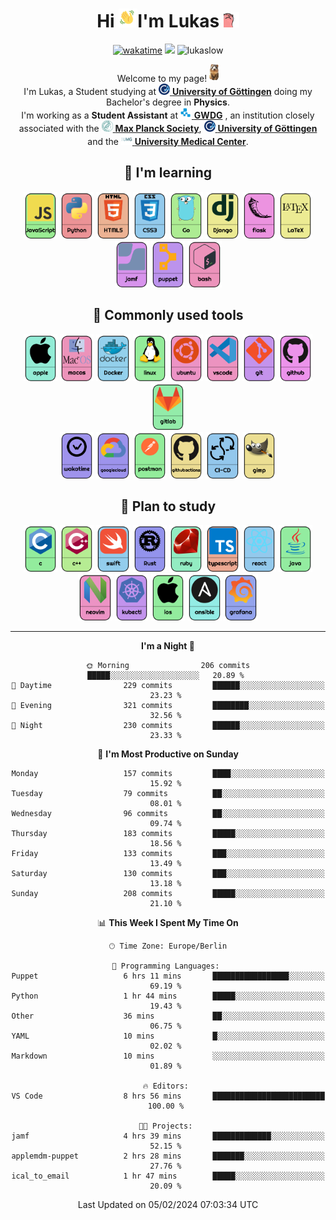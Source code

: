 <div align="center">
    <h1>Hi 
        <img src="https://raw.githubusercontent.com/LukasLow/LukasLow/main/icons/waving.gif" 
            alt="Waving hand animated gif"
            height="30"
            width="30" />I'm Lukas
        <img src="https://raw.githubusercontent.com/LukasLow/LukasLow/main/icons/cat_vibe.gif" 
            alt="Cat animated gif"
            height="25"
            width="25" />
    </h1>
<p>
    <a href="https://wakatime.com/@fe20e3cc-9d58-4b87-b19d-591cbffd8134"><img src="https://wakatime.com/badge/user/fe20e3cc-9d58-4b87-b19d-591cbffd8134.svg" alt="wakatime"></a>
    <a href="https://lukas.lowsky.eu/"><img src="https://img.shields.io/badge/My_Website-lowsky.eu-green" /></a>
    <a><img src="https://komarev.com/ghpvc/?username=lukaslow&label=Profile%20views&color=0e75b6&style=flat" alt="lukaslow" /></a>

<p>
    Welcome to my page! <img src="https://raw.githubusercontent.com/LukasLow/LukasLow/main/icons/hi.png" height="28"/></br> 
    I'm Lukas, a Student studying at <a href="https://uni-goettingen.de/"><img src="https://raw.githubusercontent.com/LukasLow/LukasLow/main/icons/Uni-Goe.png" height="18"/> <b>University of Göttingen</b></a> 
    doing my Bachelor's degree in <b>Physics</b>.<br>
    I'm working as a <b>Student Assistant</b> at 
    <a href="https://www.gwdg.de/"><img src="https://raw.githubusercontent.com/LukasLow/LukasLow/main/icons/GWDG.png" height="18"/> <b>GWDG</b></a>
    , an institution closely associated with the 
    <a href="https://www.mpg.de/"><img src="https://raw.githubusercontent.com/LukasLow/LukasLow/main/icons/MPG.png" height="18"/> <b>Max Planck Society</b></a>,
    <a href="https://uni-goettingen.de/"><img src="https://raw.githubusercontent.com/LukasLow/LukasLow/main/icons/Uni-Goe.png" height="18"/> <b>University of Göttingen</b></a>
    and the 
    <a href="https://www.umg.eu/"><img src="https://raw.githubusercontent.com/LukasLow/LukasLow/main/icons/UMG.png" height="18"/> <b>University Medical Center</b></a>.
</p>


<!--  skill badge -->

## 💪  I'm learning

<a href="https://developer.mozilla.org/en-US/docs/Web/JavaScript" target="_blank"><img src="https://raw.githubusercontent.com/LukasLow/LukasLow/main/bildchen/icons/JavaScript.png" alt="javascript" height="75"/></a>
<a href="https://www.python.org/" target="_blank"><img src="https://raw.githubusercontent.com/LukasLow/LukasLow/main/bildchen/icons/Python.png" alt="python" height="75"/></a>
<a href="https://developer.mozilla.org/en-US/docs/Web/Guide/HTML/HTML5" target="_blank"><img src="https://raw.githubusercontent.com/LukasLow/LukasLow/main/bildchen/icons/HTML5.png" alt="html5" height="75"/></a>
<a href="https://developer.mozilla.org/en-US/docs/Web/CSS" target="_blank"><img src="https://raw.githubusercontent.com/LukasLow/LukasLow/main/bildchen/icons/CSS3.png" alt="css3" height="75"/></a>
<a href="https://golang.org/" target="_blank"><img src="https://raw.githubusercontent.com/LukasLow/LukasLow/main/bildchen/icons/Go.png" alt="go" height="75"/></a>
<a href="https://www.djangoproject.com/" target="_blank"><img src="https://raw.githubusercontent.com/LukasLow/LukasLow/main/bildchen/icons/Django.png" alt="django" height="75"/></a>
<a href="https://flask.palletsprojects.com/" target="_blank"><img src="https://raw.githubusercontent.com/LukasLow/LukasLow/main/bildchen/icons/flask.png" alt="flask" height="75"/></a>
<a href="https://www.latex-project.org/" target="_blank"><img src="https://raw.githubusercontent.com/LukasLow/LukasLow/main/bildchen/icons/LaTeX.png" alt="latex" height="75"/></a>
<a href="https://www.jamf.com/" target="_blank"><img src="https://raw.githubusercontent.com/LukasLow/LukasLow/main/bildchen/icons/jamf.png" alt="jamf" height="75"/></a>
<a href="https://puppet.com/" target="_blank"><img src="https://raw.githubusercontent.com/LukasLow/LukasLow/main/bildchen/icons/puppet.png" alt="puppet" height="75"/></a>
<a href="https://www.gnu.org/software/bash/" target="_blank"><img src="https://raw.githubusercontent.com/LukasLow/LukasLow/main/bildchen/icons/bash.png" alt="bash" height="75"/></a>

## 🧰 Commonly used tools

<!-- <a href="https://www.apple.com/iphone/" target="_blank"><img src="https://raw.githubusercontent.com/LukasLow/LukasLow/main/bildchen/icons/iphone.png" alt="iphone" height="75"/></a> -->
<a href="https://www.apple.com/" target="_blank"><img src="https://raw.githubusercontent.com/LukasLow/LukasLow/main/bildchen/icons/apple.png" alt="apple" height="75"/></a>
<a href="https://www.apple.com/macos/" target="_blank"><img src="https://raw.githubusercontent.com/LukasLow/LukasLow/main/bildchen/icons/macos.png" alt="macos" height="75"/></a>
<a href="https://docker.com/" target="_blank"><img src="https://raw.githubusercontent.com/LukasLow/LukasLow/main/bildchen/icons/Docker.png" alt="docker" height="75"/></a>
<a href="https://www.linux.org/" target="_blank"><img src="https://raw.githubusercontent.com/LukasLow/LukasLow/main/bildchen/icons/linux.png" alt="linux" height="75"/></a>
<a href="https://ubuntu.com/" target="_blank"><img src="https://raw.githubusercontent.com/LukasLow/LukasLow/main/bildchen/icons/ubuntu.png" alt="ubuntu" height="75"/></a>
<a href="https://code.visualstudio.com/" target="_blank"><img src="https://raw.githubusercontent.com/LukasLow/LukasLow/main/bildchen/icons/vscode.png" alt="vscode" height="75"/></a>
<a href="https://git-scm.com/" target="_blank"><img src="https://raw.githubusercontent.com/LukasLow/LukasLow/main/bildchen/icons/git.png" alt="git" height="75"/></a>
<a href="https://github.com/" target="_blank"><img src="https://raw.githubusercontent.com/LukasLow/LukasLow/main/bildchen/icons/github.png" alt="github" height="75"/></a>
<a href="https://about.gitlab.com/" target="_blank"><img src="https://raw.githubusercontent.com/LukasLow/LukasLow/main/bildchen/icons/gitlab.png" alt="gitlab" height="75"/></a>
<br>
<a href="https://wakatime.com/" target="_blank"><img src="https://raw.githubusercontent.com/LukasLow/LukasLow/main/bildchen/icons/wakatime.png" alt="wakatime" height="75"/></a>
<a href="https://cloud.google.com/" target="_blank"><img src="https://raw.githubusercontent.com/LukasLow/LukasLow/main/bildchen/icons/googlecloud.png" alt="googlecloud" height="75"/></a>
<a href="https://www.postman.com/" target="_blank"><img src="https://raw.githubusercontent.com/LukasLow/LukasLow/main/bildchen/icons/postman.png" alt="postman" height="75"/></a>
<a href="https://github.com/features/actions" target="_blank"><img src="https://raw.githubusercontent.com/LukasLow/LukasLow/main/bildchen/icons/githubactions.png" alt="githubactions" height="75"/></a>
<a href="https://www.atlassian.com/continuous-delivery/principles/continuous-integration-vs-delivery-vs-deployment" target="_blank"><img src="https://raw.githubusercontent.com/LukasLow/LukasLow/main/bildchen/icons/CI-CD.png" alt="CI-CD" height="75"/></a>
<a href="https://www.gimp.org/" target="_blank"><img src="https://raw.githubusercontent.com/LukasLow/LukasLow/main/bildchen/icons/gimp.png" alt="gimp" height="75"/></a>

## 🧠 Plan to study

<a href="https://www.learn-c.org/" target="_blank"><img src="https://raw.githubusercontent.com/LukasLow/LukasLow/main/bildchen/icons/c.png" alt="c" height="75"/></a>
<a href="https://www.cplusplus.com/" target="_blank"><img src="https://raw.githubusercontent.com/LukasLow/LukasLow/main/bildchen/icons/c++.png" alt="c++" height="75"/></a>
<a href="https://swift.org/" target="_blank"><img src="https://raw.githubusercontent.com/LukasLow/LukasLow/main/bildchen/icons/swift.png" alt="swift" height="75"/></a>
<a href="https://www.rust-lang.org/" target="_blank"><img src="https://raw.githubusercontent.com/LukasLow/LukasLow/main/bildchen/icons/Rust.png" alt="rust" height="75"/></a>
<a href="https://www.ruby-lang.org/" target="_blank"><img src="https://raw.githubusercontent.com/LukasLow/LukasLow/main/bildchen/icons/ruby.png" alt="ruby" height="75"/></a>
<a href="https://www.typescriptlang.org/" target="_blank"><img src="https://raw.githubusercontent.com/LukasLow/LukasLow/main/bildchen/icons/typescript.png" alt="typescript" height="75"/></a>
<a href="https://reactjs.org/" target="_blank"><img src="https://raw.githubusercontent.com/LukasLow/LukasLow/main/bildchen/icons/react.png" alt="react" height="75"/></a>
<a href="https://www.java.com/" target="_blank"><img src="https://raw.githubusercontent.com/LukasLow/LukasLow/main/bildchen/icons/java.png" alt="java" height="75"/></a>
<a href="https://neovim.io/" target="_blank"><img src="https://raw.githubusercontent.com/LukasLow/LukasLow/main/bildchen/icons/neovim.png" alt="neovim" height="75"/></a>
<a href="https://kubernetes.io/docs/reference/kubectl/overview/" target="_blank"><img src="https://raw.githubusercontent.com/LukasLow/LukasLow/main/bildchen/icons/kubectl.png" alt="kubectl" height="75"/></a>
<a href="https://developer.apple.com/ios/" target="_blank"><img src="https://raw.githubusercontent.com/LukasLow/LukasLow/main/bildchen/icons/ios.png" alt="ios" height="75"/></a>
<a href="https://www.ansible.com/" target="_blank"><img src="https://raw.githubusercontent.com/LukasLow/LukasLow/main/bildchen/icons/ansible.png" alt="ansible" height="75"/></a>
<a href="https://grafana.com/" target="_blank"><img src="https://raw.githubusercontent.com/LukasLow/LukasLow/main/bildchen/icons/grafana.png" alt="grafana" height="75"/></a>

---
<!--START_SECTION:waka-->
**I'm a Night 🦉** 

```text
🌞 Morning                206 commits         █████░░░░░░░░░░░░░░░░░░░░   20.89 % 
🌆 Daytime                229 commits         ██████░░░░░░░░░░░░░░░░░░░   23.23 % 
🌃 Evening                321 commits         ████████░░░░░░░░░░░░░░░░░   32.56 % 
🌙 Night                  230 commits         ██████░░░░░░░░░░░░░░░░░░░   23.33 % 
```
📅 **I'm Most Productive on Sunday** 

```text
Monday                   157 commits         ████░░░░░░░░░░░░░░░░░░░░░   15.92 % 
Tuesday                  79 commits          ██░░░░░░░░░░░░░░░░░░░░░░░   08.01 % 
Wednesday                96 commits          ██░░░░░░░░░░░░░░░░░░░░░░░   09.74 % 
Thursday                 183 commits         █████░░░░░░░░░░░░░░░░░░░░   18.56 % 
Friday                   133 commits         ███░░░░░░░░░░░░░░░░░░░░░░   13.49 % 
Saturday                 130 commits         ███░░░░░░░░░░░░░░░░░░░░░░   13.18 % 
Sunday                   208 commits         █████░░░░░░░░░░░░░░░░░░░░   21.10 % 
```


📊 **This Week I Spent My Time On** 

```text
🕑︎ Time Zone: Europe/Berlin

💬 Programming Languages: 
Puppet                   6 hrs 11 mins       █████████████████░░░░░░░░   69.19 % 
Python                   1 hr 44 mins        █████░░░░░░░░░░░░░░░░░░░░   19.43 % 
Other                    36 mins             ██░░░░░░░░░░░░░░░░░░░░░░░   06.75 % 
YAML                     10 mins             █░░░░░░░░░░░░░░░░░░░░░░░░   02.02 % 
Markdown                 10 mins             ░░░░░░░░░░░░░░░░░░░░░░░░░   01.89 % 

🔥 Editors: 
VS Code                  8 hrs 56 mins       █████████████████████████   100.00 % 

🐱‍💻 Projects: 
jamf                     4 hrs 39 mins       █████████████░░░░░░░░░░░░   52.15 % 
applemdm-puppet          2 hrs 28 mins       ███████░░░░░░░░░░░░░░░░░░   27.76 % 
ical_to_email            1 hr 47 mins        █████░░░░░░░░░░░░░░░░░░░░   20.09 % 
```


 Last Updated on 05/02/2024 07:03:34 UTC
<!--END_SECTION:waka-->
</div>